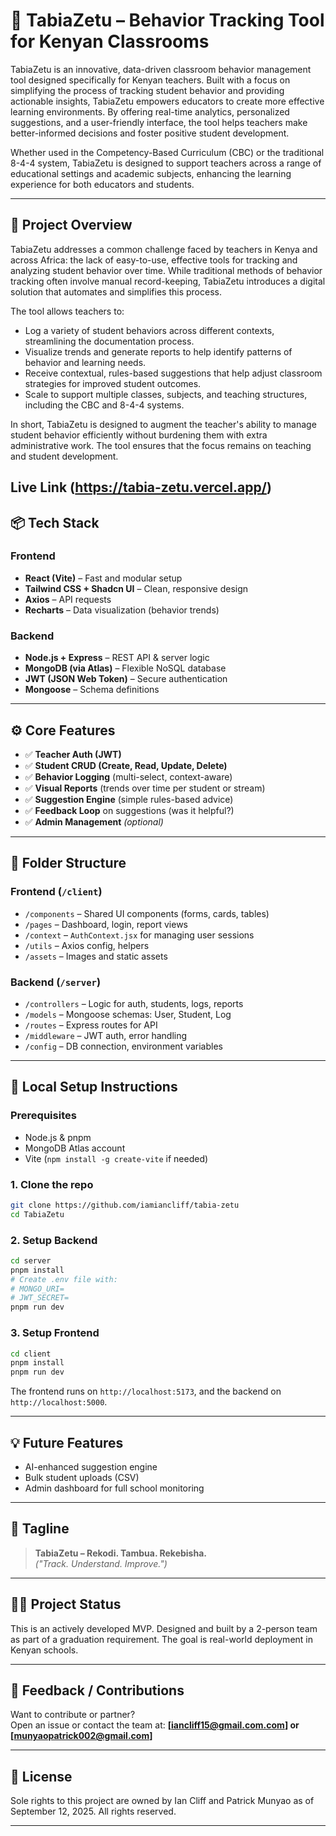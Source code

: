 
# 🧠 TabiaZetu – Behavior Tracking Tool for Kenyan Classrooms

TabiaZetu is an innovative, data-driven classroom behavior management tool designed specifically for Kenyan teachers. Built with a focus on simplifying the process of tracking student behavior and providing actionable insights, TabiaZetu empowers educators to create more effective learning environments. By offering real-time analytics, personalized suggestions, and a user-friendly interface, the tool helps teachers make better-informed decisions and foster positive student development.

Whether used in the Competency-Based Curriculum (CBC) or the traditional 8-4-4 system, TabiaZetu is designed to support teachers across a range of educational settings and academic subjects, enhancing the learning experience for both educators and students.

---

## 🚀 Project Overview

TabiaZetu addresses a common challenge faced by teachers in Kenya and across Africa: the lack of easy-to-use, effective tools for tracking and analyzing student behavior over time. While traditional methods of behavior tracking often involve manual record-keeping, TabiaZetu introduces a digital solution that automates and simplifies this process.

The tool allows teachers to:

- Log a variety of student behaviors across different contexts, streamlining the documentation process.
- Visualize trends and generate reports to help identify patterns of behavior and learning needs.
- Receive contextual, rules-based suggestions that help adjust classroom strategies for improved student outcomes.
- Scale to support multiple classes, subjects, and teaching structures, including the CBC and 8-4-4 systems.

In short, TabiaZetu is designed to augment the teacher's ability to manage student behavior efficiently without burdening them with extra administrative work. The tool ensures that the focus remains on teaching and student development.

Live Link (https://tabia-zetu.vercel.app/)
---

## 📦 Tech Stack

### Frontend
- **React (Vite)** – Fast and modular setup
- **Tailwind CSS + Shadcn UI** – Clean, responsive design
- **Axios** – API requests
- **Recharts** – Data visualization (behavior trends)

### Backend
- **Node.js + Express** – REST API & server logic
- **MongoDB (via Atlas)** – Flexible NoSQL database
- **JWT (JSON Web Token)** – Secure authentication
- **Mongoose** – Schema definitions

---

## ⚙️ Core Features

- ✅ **Teacher Auth (JWT)**
- ✅ **Student CRUD (Create, Read, Update, Delete)**
- ✅ **Behavior Logging** (multi-select, context-aware)
- ✅ **Visual Reports** (trends over time per student or stream)
- ✅ **Suggestion Engine** (simple rules-based advice)
- ✅ **Feedback Loop** on suggestions (was it helpful?)
- ✅ **Admin Management** *(optional)*

---

## 📁 Folder Structure

### Frontend (`/client`)
- `/components` – Shared UI components (forms, cards, tables)
- `/pages` – Dashboard, login, report views
- `/context` – `AuthContext.jsx` for managing user sessions
- `/utils` – Axios config, helpers
- `/assets` – Images and static assets

### Backend (`/server`)
- `/controllers` – Logic for auth, students, logs, reports
- `/models` – Mongoose schemas: User, Student, Log
- `/routes` – Express routes for API
- `/middleware` – JWT auth, error handling
- `/config` – DB connection, environment variables

---

## 🧪 Local Setup Instructions

### Prerequisites
- Node.js & pnpm
- MongoDB Atlas account
- Vite (`npm install -g create-vite` if needed)

### 1. Clone the repo
```bash
git clone https://github.com/iamiancliff/tabia-zetu
cd TabiaZetu
```

### 2. Setup Backend
```bash
cd server
pnpm install
# Create .env file with:
# MONGO_URI=
# JWT_SECRET=
pnpm run dev
```

### 3. Setup Frontend
```bash
cd client
pnpm install
pnpm run dev
```

The frontend runs on `http://localhost:5173`, and the backend on `http://localhost:5000`.

---

## 💡 Future Features

- AI-enhanced suggestion engine
- Bulk student uploads (CSV)
- Admin dashboard for full school monitoring

---

## 📣 Tagline

> **TabiaZetu – Rekodi. Tambua. Rekebisha.**  
> _("Track. Understand. Improve.")_

---

## 🧑‍💻 Project Status

This is an actively developed MVP. Designed and built by a 2-person team as part of a graduation requirement. The goal is real-world deployment in Kenyan schools.

---

## 📨 Feedback / Contributions

Want to contribute or partner?  
Open an issue or contact the team at: **[iancliff15@gmail.com.com] or [munyaopatrick002@gmail.com]**

---

## 📜 License

Sole rights to this project are owned by Ian Cliff and Patrick Munyao as of September 12, 2025. All rights reserved.

---
